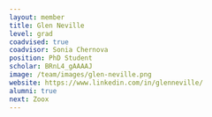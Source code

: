 ```yaml
---
layout: member
title: Glen Neville
level: grad
coadvised: true
coadvisor: Sonia Chernova
position: PhD Student
scholar: BRnL4_gAAAAJ
image: /team/images/glen-neville.png
website: https://www.linkedin.com/in/glenneville/
alumni: true
next: Zoox
---
```


